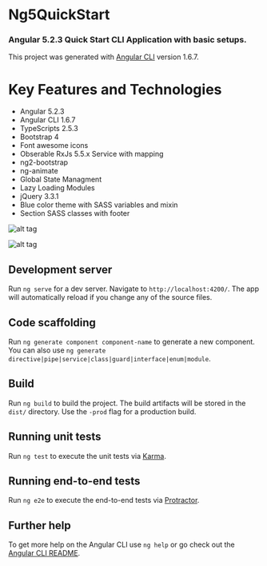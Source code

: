 
# Ng5QuickStart


### Angular 5.2.3 Quick Start CLI Application with basic setups.


This project was generated with [Angular CLI](https://github.com/angular/angular-cli) version 1.6.7.

 # Key Features and Technologies

- Angular 5.2.3
- Angular CLI 1.6.7
- TypeScripts 2.5.3
- Bootstrap 4
- Font awesome icons
- Obserable RxJs 5.5.x Service with mapping
- ng2-bootstrap
- ng-animate
- Global State Managment
- Lazy Loading Modules
- jQuery 3.3.1
- Blue color theme with SASS variables and mixin
- Section SASS classes with footer

![alt tag](https://github.com/SirajGadhia/ng5QuickStart/blob/master/src/ng5-2.PNG)

![alt tag](https://github.com/SirajGadhia/ng5QuickStart/blob/master/src/ng5-3.PNG)


## Development server

Run `ng serve` for a dev server. Navigate to `http://localhost:4200/`. The app will automatically reload if you change any of the source files.

## Code scaffolding

Run `ng generate component component-name` to generate a new component. You can also use `ng generate directive|pipe|service|class|guard|interface|enum|module`.

## Build

Run `ng build` to build the project. The build artifacts will be stored in the `dist/` directory. Use the `-prod` flag for a production build.

## Running unit tests

Run `ng test` to execute the unit tests via [Karma](https://karma-runner.github.io).

## Running end-to-end tests

Run `ng e2e` to execute the end-to-end tests via [Protractor](http://www.protractortest.org/).

## Further help

To get more help on the Angular CLI use `ng help` or go check out the [Angular CLI README](https://github.com/angular/angular-cli/blob/master/README.md).

